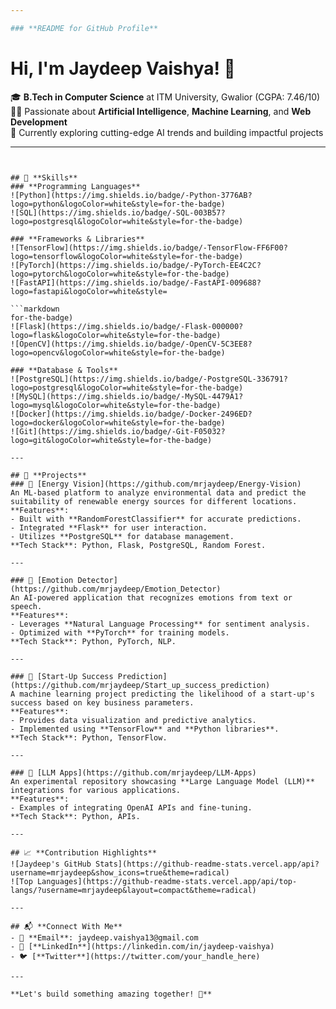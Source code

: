```yaml
---

### **README for GitHub Profile**
```
# Hi, I'm Jaydeep Vaishya! 👋

🎓 **B.Tech in Computer Science** at ITM University, Gwalior (CGPA: 7.46/10)  
👨‍💻 Passionate about **Artificial Intelligence**, **Machine Learning**, and **Web Development**  
🔭 Currently exploring cutting-edge AI trends and building impactful projects  

---
```


## 🔧 **Skills**
### **Programming Languages**  
![Python](https://img.shields.io/badge/-Python-3776AB?logo=python&logoColor=white&style=for-the-badge)  
![SQL](https://img.shields.io/badge/-SQL-003B57?logo=postgresql&logoColor=white&style=for-the-badge)

### **Frameworks & Libraries**  
![TensorFlow](https://img.shields.io/badge/-TensorFlow-FF6F00?logo=tensorflow&logoColor=white&style=for-the-badge)  
![PyTorch](https://img.shields.io/badge/-PyTorch-EE4C2C?logo=pytorch&logoColor=white&style=for-the-badge)  
![FastAPI](https://img.shields.io/badge/-FastAPI-009688?logo=fastapi&logoColor=white&style=

```markdown
for-the-badge)  
![Flask](https://img.shields.io/badge/-Flask-000000?logo=flask&logoColor=white&style=for-the-badge)  
![OpenCV](https://img.shields.io/badge/-OpenCV-5C3EE8?logo=opencv&logoColor=white&style=for-the-badge)  

### **Database & Tools**  
![PostgreSQL](https://img.shields.io/badge/-PostgreSQL-336791?logo=postgresql&logoColor=white&style=for-the-badge)  
![MySQL](https://img.shields.io/badge/-MySQL-4479A1?logo=mysql&logoColor=white&style=for-the-badge)  
![Docker](https://img.shields.io/badge/-Docker-2496ED?logo=docker&logoColor=white&style=for-the-badge)  
![Git](https://img.shields.io/badge/-Git-F05032?logo=git&logoColor=white&style=for-the-badge)

---

## 🚀 **Projects**
### 🌟 [Energy Vision](https://github.com/mrjaydeep/Energy-Vision)
An ML-based platform to analyze environmental data and predict the suitability of renewable energy sources for different locations.  
**Features**:
- Built with **RandomForestClassifier** for accurate predictions.
- Integrated **Flask** for user interaction.
- Utilizes **PostgreSQL** for database management.  
**Tech Stack**: Python, Flask, PostgreSQL, Random Forest.

---

### 🌟 [Emotion Detector](https://github.com/mrjaydeep/Emotion_Detector)
An AI-powered application that recognizes emotions from text or speech.  
**Features**:
- Leverages **Natural Language Processing** for sentiment analysis.
- Optimized with **PyTorch** for training models.  
**Tech Stack**: Python, PyTorch, NLP.

---

### 🌟 [Start-Up Success Prediction](https://github.com/mrjaydeep/Start_up_success_prediction)
A machine learning project predicting the likelihood of a start-up's success based on key business parameters.  
**Features**:
- Provides data visualization and predictive analytics.
- Implemented using **TensorFlow** and **Python libraries**.  
**Tech Stack**: Python, TensorFlow.

---

### 🌟 [LLM Apps](https://github.com/mrjaydeep/LLM-Apps)
An experimental repository showcasing **Large Language Model (LLM)** integrations for various applications.  
**Features**:
- Examples of integrating OpenAI APIs and fine-tuning.  
**Tech Stack**: Python, APIs.

---

## 📈 **Contribution Highlights**
![Jaydeep's GitHub Stats](https://github-readme-stats.vercel.app/api?username=mrjaydeep&show_icons=true&theme=radical)  
![Top Languages](https://github-readme-stats.vercel.app/api/top-langs/?username=mrjaydeep&layout=compact&theme=radical)

---

## 📬 **Connect With Me**
- 📧 **Email**: jaydeep.vaishya13@gmail.com  
- 💼 [**LinkedIn**](https://linkedin.com/in/jaydeep-vaishya)  
- 🐦 [**Twitter**](https://twitter.com/your_handle_here)  

---

**Let's build something amazing together! 🚀**
```
